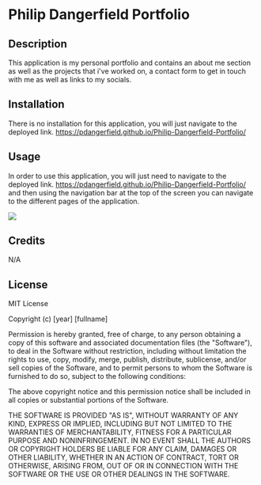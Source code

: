 # Philip Dangerfield Portfolio


## Description

This application is my personal portfolio and contains an about me section as well as the projects that i've worked on, a contact form to get in touch with me as well as links to my socials. 

## Installation

There is no installation for this application, you will just navigate to the deployed link. https://pdangerfield.github.io/Philip-Dangerfield-Portfolio/


## Usage

In order to use this application, you will just need to navigate to the deployed link. https://pdangerfield.github.io/Philip-Dangerfield-Portfolio/
and then using the navigation bar at the top of the screen you can navigate to the different pages of the application. 


<img src= "philip-dangerfield-portfolio/src/Assets/appnavigation.gif">



## Credits

N/A

## License

MIT License

Copyright (c) [year] [fullname]

Permission is hereby granted, free of charge, to any person obtaining a copy
of this software and associated documentation files (the "Software"), to deal
in the Software without restriction, including without limitation the rights
to use, copy, modify, merge, publish, distribute, sublicense, and/or sell
copies of the Software, and to permit persons to whom the Software is
furnished to do so, subject to the following conditions:

The above copyright notice and this permission notice shall be included in all
copies or substantial portions of the Software.

THE SOFTWARE IS PROVIDED "AS IS", WITHOUT WARRANTY OF ANY KIND, EXPRESS OR
IMPLIED, INCLUDING BUT NOT LIMITED TO THE WARRANTIES OF MERCHANTABILITY,
FITNESS FOR A PARTICULAR PURPOSE AND NONINFRINGEMENT. IN NO EVENT SHALL THE
AUTHORS OR COPYRIGHT HOLDERS BE LIABLE FOR ANY CLAIM, DAMAGES OR OTHER
LIABILITY, WHETHER IN AN ACTION OF CONTRACT, TORT OR OTHERWISE, ARISING FROM,
OUT OF OR IN CONNECTION WITH THE SOFTWARE OR THE USE OR OTHER DEALINGS IN THE
SOFTWARE.
